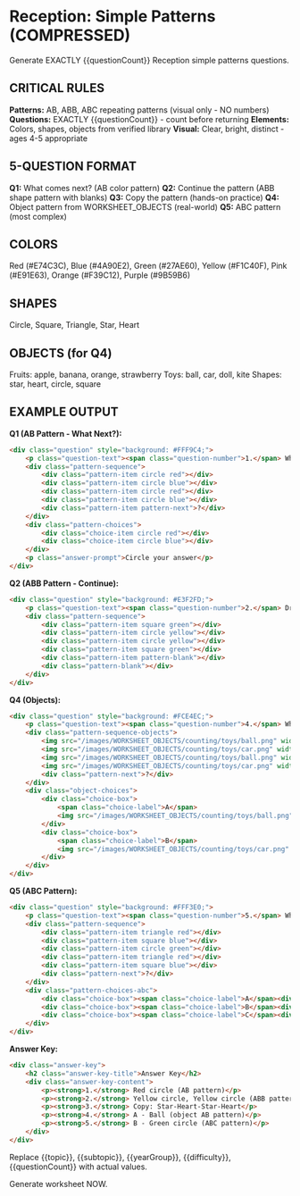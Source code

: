 # Reception: Simple Patterns (COMPRESSED)

Generate EXACTLY {{questionCount}} Reception simple patterns questions.

## CRITICAL RULES

**Patterns:** AB, ABB, ABC repeating patterns (visual only - NO numbers)
**Questions:** EXACTLY {{questionCount}} - count before returning
**Elements:** Colors, shapes, objects from verified library
**Visual:** Clear, bright, distinct - ages 4-5 appropriate

## 5-QUESTION FORMAT

**Q1:** What comes next? (AB color pattern)
**Q2:** Continue the pattern (ABB shape pattern with blanks)
**Q3:** Copy the pattern (hands-on practice)
**Q4:** Object pattern from WORKSHEET_OBJECTS (real-world)
**Q5:** ABC pattern (most complex)

## COLORS

Red (#E74C3C), Blue (#4A90E2), Green (#27AE60), Yellow (#F1C40F), Pink (#E91E63), Orange (#F39C12), Purple (#9B59B6)

## SHAPES

Circle, Square, Triangle, Star, Heart

## OBJECTS (for Q4)

Fruits: apple, banana, orange, strawberry
Toys: ball, car, doll, kite
Shapes: star, heart, circle, square

## EXAMPLE OUTPUT

**Q1 (AB Pattern - What Next?):**
```html
<div class="question" style="background: #FFF9C4;">
    <p class="question-text"><span class="question-number">1.</span> What comes NEXT?</p>
    <div class="pattern-sequence">
        <div class="pattern-item circle red"></div>
        <div class="pattern-item circle blue"></div>
        <div class="pattern-item circle red"></div>
        <div class="pattern-item circle blue"></div>
        <div class="pattern-item pattern-next">?</div>
    </div>
    <div class="pattern-choices">
        <div class="choice-item circle red"></div>
        <div class="choice-item circle blue"></div>
    </div>
    <p class="answer-prompt">Circle your answer</p>
</div>
```

**Q2 (ABB Pattern - Continue):**
```html
<div class="question" style="background: #E3F2FD;">
    <p class="question-text"><span class="question-number">2.</span> Draw the missing shapes</p>
    <div class="pattern-sequence">
        <div class="pattern-item square green"></div>
        <div class="pattern-item circle yellow"></div>
        <div class="pattern-item circle yellow"></div>
        <div class="pattern-item square green"></div>
        <div class="pattern-item pattern-blank"></div>
        <div class="pattern-blank"></div>
    </div>
</div>
```

**Q4 (Objects):**
```html
<div class="question" style="background: #FCE4EC;">
    <p class="question-text"><span class="question-number">4.</span> What comes next?</p>
    <div class="pattern-sequence-objects">
        <img src="/images/WORKSHEET_OBJECTS/counting/toys/ball.png" width="60" height="60" alt="Ball" />
        <img src="/images/WORKSHEET_OBJECTS/counting/toys/car.png" width="60" height="60" alt="Car" />
        <img src="/images/WORKSHEET_OBJECTS/counting/toys/ball.png" width="60" height="60" alt="Ball" />
        <img src="/images/WORKSHEET_OBJECTS/counting/toys/car.png" width="60" height="60" alt="Car" />
        <div class="pattern-next">?</div>
    </div>
    <div class="object-choices">
        <div class="choice-box">
            <span class="choice-label">A</span>
            <img src="/images/WORKSHEET_OBJECTS/counting/toys/ball.png" width="50" height="50" />
        </div>
        <div class="choice-box">
            <span class="choice-label">B</span>
            <img src="/images/WORKSHEET_OBJECTS/counting/toys/car.png" width="50" height="50" />
        </div>
    </div>
</div>
```

**Q5 (ABC Pattern):**
```html
<div class="question" style="background: #FFF3E0;">
    <p class="question-text"><span class="question-number">5.</span> What comes next?</p>
    <div class="pattern-sequence">
        <div class="pattern-item triangle red"></div>
        <div class="pattern-item square blue"></div>
        <div class="pattern-item circle green"></div>
        <div class="pattern-item triangle red"></div>
        <div class="pattern-item square blue"></div>
        <div class="pattern-next">?</div>
    </div>
    <div class="pattern-choices-abc">
        <div class="choice-box"><span class="choice-label">A</span><div class="choice-shape triangle red"></div></div>
        <div class="choice-box"><span class="choice-label">B</span><div class="choice-shape circle green"></div></div>
        <div class="choice-box"><span class="choice-label">C</span><div class="choice-shape square blue"></div></div>
    </div>
</div>
```

**Answer Key:**
```html
<div class="answer-key">
    <h2 class="answer-key-title">Answer Key</h2>
    <div class="answer-key-content">
        <p><strong>1.</strong> Red circle (AB pattern)</p>
        <p><strong>2.</strong> Yellow circle, Yellow circle (ABB pattern)</p>
        <p><strong>3.</strong> Copy: Star-Heart-Star-Heart</p>
        <p><strong>4.</strong> A - Ball (object AB pattern)</p>
        <p><strong>5.</strong> B - Green circle (ABC pattern)</p>
    </div>
</div>
```

Replace {{topic}}, {{subtopic}}, {{yearGroup}}, {{difficulty}}, {{questionCount}} with actual values.

Generate worksheet NOW.
